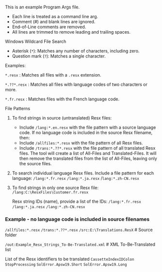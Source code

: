 This is an example Program Args file.

- Each line is treated as a command line arg.
- Comment (#) and blank lines are ignored.
- End-of-Line comments are removed.
- All lines are trimmed to remove leading and trailing spaces.

Windows Wildcard File Search

- Asterisk (`*`): Matches any number of characters, including zero.
- Question mark (`?`): Matches a single character.

Examples:

`*.resx` : Matches all files with a `.resx` extension.

`*.??*.resx` : Matches all files with language codes of two characters or more.

`*.fr.resx` :  Matches files with the French language code.

File Patterns
1. To find strings in source (untranslated) Resx files:
    - Include `/lang:*.en.resx` with the file pattern with a source language code.
    If no language code is included in the source Resx filename, then:
    - Include `/allfiles:*.resx` with the file pattern of all Resx files.
    - Include `/trans:*.??*.resx` with the file pattern of all translated Resx files.
    The tool will create a list of All-Files and Translated-Files. It will then
    remove the translated files from the list of All-Files, leaving only the source files.
2. To search individual language Resx files. Include a file pattern for each language:
   `/lang:*.fr.resx`
   `/lang:*.ja.resx`
   /`lang:*.zh-CN.resx`
3. To find strings in only one source Resx file:
   `/lang:C:\ResxFiles\Customer.fr.resx`

   Resx string IDs (name), provide a list of the IDs:
   `/lang:*.fr.resx`
   `/lang:*.ja.resx`
   `/lang:*.zh-CN.resx`

### Example - no language code is included in source filenames
`/allfiles:*.resx`
`/trans:*.??*.resx`
`/src:E:\Translations.ResX` # Source folder

`/out:Example_Resx_Strings_To-Be-Translated.xml` # XML To-Be-Translated list

List of the Resx identifiers to be translated
`CassetteIndexIDColon`
`StopProcessing`
`SolError.Apsw19.Short`
`SolError.Apsw19.Long`

